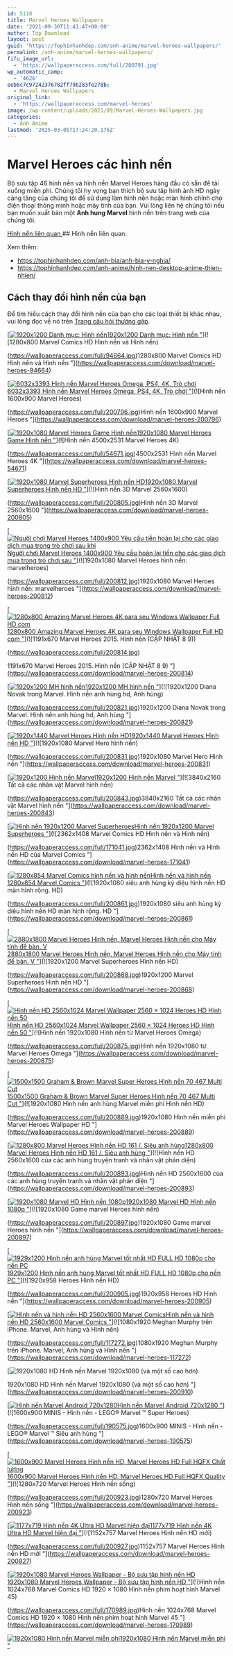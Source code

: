 ```yaml
---
id: 5118
title: Marvel Heroes Wallpapers
date: '2021-09-30T11:41:47+00:00'
author: Top Download
layout: post
guid: 'https://Tophinhanhdep.com/anh-anime/marvel-heroes-wallpapers/'
permalink: /anh-anime/marvel-heroes-wallpapers/
fifu_image_url:
  - 'https://wallpaperaccess.com/full/200791.jpg'
wp_automatic_camp:
  - '4626'
eeb6c7c97242376782ff79b283fe278b:
  - Marvel Heroes Wallpapers
original_link:
  - 'https://wallpaperaccess.com/marvel-heroes'
image: /wp-content/uploads/2021/09/Marvel-Heroes-Wallpapers.jpg
categories:
  - Ảnh Anime
lastmod: '2025-03-05T17:24:20.176Z'
---
```

# Marvel Heroes các hình nền

Bộ sưu tập 46 hình nền và hình nền Marvel Heroes hàng đầu có sẵn để tải xuống miễn phí. Chúng tôi hy vọng bạn thích bộ sưu tập hình ảnh HD ngày càng tăng của chúng tôi để sử dụng làm hình nền hoặc màn hình chính cho điện thoại thông minh hoặc máy tính của bạn. Vui lòng liên hệ chúng tôi nếu bạn muốn xuất bản một **Anh hung Marvel** hình nền trên trang web của chúng tôi.

[Hình nền liên quan ](#related) ## Hình nền liên quan.

   
 Xem thêm:

   
- <https://tophinhanhdep.com/anh-bia/anh-bia-y-nghia/>
- <https://tophinhanhdep.com/anh-anime/hinh-nen-desktop-anime-thien-nhien/>

## Cách thay đổi hình nền của bạn

Để tìm hiểu cách thay đổi hình nền của bạn cho các loại thiết bị khác nhau, vui lòng đọc về nó trên [Trang câu hỏi thường gặp](https://tophinhanhdep.com/faq/).

  
[[![1920x1200 Danh mục: Hình nền](https://wallpaperaccess.com/full/200791.jpg)1920x1200 Danh mục: Hình nền "](https://wallpaperaccess.com/download/marvel-heroes-200791)](![1280x800 Marvel Comics HD Hình nền và Hình nền)

(https://wallpaperaccess.com/full/94664.jpg)1280x800 Marvel Comics HD Hình nền và Hình nền "](https://wallpaperaccess.com/download/marvel-heroes-94664)

[[![6032x3393 Hình nền Marvel Heroes Omega, PS4, 4K, Trò chơi](https://wallpaperaccess.com/full/54690.jpg)6032x3393 Hình nền Marvel Heroes Omega, PS4, 4K, Trò chơi "](https://wallpaperaccess.com/download/marvel-heroes-54690)](![Hình nền 1600x900 Marvel Heroes)

(https://wallpaperaccess.com/full/200796.jpg)Hình nền 1600x900 Marvel Heroes "](https://wallpaperaccess.com/download/marvel-heroes-200796)

[[![1920x1080 Marvel Heroes Game Hình nền](https://wallpaperaccess.com/full/200799.jpg)1920x1080 Marvel Heroes Game Hình nền "](https://wallpaperaccess.com/download/marvel-heroes-200799)](![Hình nền 4500x2531 Marvel Heroes 4K)

(https://wallpaperaccess.com/full/54671.jpg)4500x2531 Hình nền Marvel Heroes 4K "](https://wallpaperaccess.com/download/marvel-heroes-54671)

[[![1920x1080 Marvel Superheroes Hình nền HD](https://wallpaperaccess.com/full/170963.jpg)1920x1080 Marvel Superheroes Hình nền HD "](https://wallpaperaccess.com/download/marvel-heroes-170963)](![Hình nền 3D Marvel 2560x1600)

(https://wallpaperaccess.com/full/200805.jpg)Hình nền 3D Marvel 2560x1600 "](https://wallpaperaccess.com/download/marvel-heroes-200805)

[[![Người chơi Marvel Heroes 1400x900 Yêu cầu tiền hoàn lại cho các giao dịch mua trong trò chơi sau khi](https://wallpaperaccess.com/full/200808.jpg)Người chơi Marvel Heroes 1400x900 Yêu cầu hoàn lại tiền cho các giao dịch mua trong trò chơi sau "](https://wallpaperaccess.com/download/marvel-heroes-200808)](![1920x1080 Marvel Heroes hình nền: marvelheroes)

(https://wallpaperaccess.com/full/200812.jpg)1920x1080 Marvel Heroes hình nền: marvelheroes "](https://wallpaperaccess.com/download/marvel-heroes-200812)

[[![1280x800 Amazing Marvel Heroes 4K para seu Windows Wallpaper Full HD com](https://wallpaperaccess.com/full/54677.jpg)1280x800 Amazing Marvel Heroes 4K para seu Windows Wallpaper Full HD com "](https://wallpaperaccess.com/download/marvel-heroes-54677)](![1191x670 Marvel Heroes 2015. Hình nền (CẬP NHẬT 8 9))

(https://wallpaperaccess.com/full/200814.jpg)

1191x670 Marvel Heroes 2015. Hình nền (CẬP NHẬT 8 9) "](https://wallpaperaccess.com/download/marvel-heroes-200814)

[[![1920x1200 MH hình nền](https://wallpaperaccess.com/full/200820.jpg)1920x1200 MH hình nền "](https://wallpaperaccess.com/download/marvel-heroes-200820)](![1920x1200 Diana Novak trong Marvel.  Hình nền anh hùng hd, Anh hùng)

(https://wallpaperaccess.com/full/200821.jpg)1920x1200 Diana Novak trong Marvel. Hình nền anh hùng hd, Anh hùng "](https://wallpaperaccess.com/download/marvel-heroes-200821)

[[![1920x1440 Marvel Heroes Hình nền HD](https://wallpaperaccess.com/full/200825.jpg)1920x1440 Marvel Heroes Hình nền HD "](https://wallpaperaccess.com/download/marvel-heroes-200825)](![1920x1080 Marvel Hero hình nền)

(https://wallpaperaccess.com/full/200831.jpg)1920x1080 Marvel Hero Hình nền "](https://wallpaperaccess.com/download/marvel-heroes-200831)

[[![1920x1200 Hình nền Marvel](https://wallpaperaccess.com/full/200837.jpg)1920x1200 Hình nền Marvel "](https://wallpaperaccess.com/download/marvel-heroes-200837)](![3840x2160 Tất cả các nhân vật Marvel hình nền)

(https://wallpaperaccess.com/full/200843.jpg)3840x2160 Tất cả các nhân vật Marvel hình nền "](https://wallpaperaccess.com/download/marvel-heroes-200843)

[[![Hình nền 1920x1200 Marvel Superheroes](https://wallpaperaccess.com/full/200849.jpg)Hình nền 1920x1200 Marvel Superheroes "](https://wallpaperaccess.com/download/marvel-heroes-200849)](![2362x1408 Marvel Comics HD Hình nền và Hình nền)

(https://wallpaperaccess.com/full/171041.jpg)2362x1408 Hình nền và Hình nền HD của Marvel Comics "](https://wallpaperaccess.com/download/marvel-heroes-171041)

[[![1280x854 Marvel Comics hình nền và hình nền](https://wallpaperaccess.com/full/152851.jpg)Hình nền và hình nền 1280x854 Marvel Comics "](https://wallpaperaccess.com/download/marvel-heroes-152851)](![1920x1080 siêu anh hùng kỳ diệu hình nền HD màn hình rộng.  HD)

(https://wallpaperaccess.com/full/200861.jpg)1920x1080 siêu anh hùng kỳ diệu hình nền HD màn hình rộng. HD "](https://wallpaperaccess.com/download/marvel-heroes-200861)

[[![2880x1800 Marvel Heroes Hình nền, Marvel Heroes Hình nền cho Máy tính để bàn.  V](https://wallpaperaccess.com/full/200865.jpg)2880x1800 Marvel Heroes Hình nền, Marvel Heroes Hình nền cho Máy tính để bàn. V "](https://wallpaperaccess.com/download/marvel-heroes-200865)](![1920x1200 Marvel Superheroes Hình nền HD)

(https://wallpaperaccess.com/full/200868.jpg)1920x1200 Marvel Superheroes Hình nền HD "](https://wallpaperaccess.com/download/marvel-heroes-200868)

[[![Hình nền HD 2560x1024 Marvel Wallpaper 2560 × 1024 Heroes HD Hình nền 50](https://wallpaperaccess.com/full/200871.jpg)Hình nền HD 2560x1024 Marvel Wallpaper 2560 × 1024 Heroes HD Hình nền 50 "](https://wallpaperaccess.com/download/marvel-heroes-200871)](![Hình nền 1920x1080 Hình nền từ Marvel Heroes Omega)

(https://wallpaperaccess.com/full/200875.jpg)Hình nền 1920x1080 từ Marvel Heroes Omega "](https://wallpaperaccess.com/download/marvel-heroes-200875)

[[![1500x1500 Graham & Brown Marvel Super Heroes Hình nền 70 467 Multi Cut](https://wallpaperaccess.com/full/200879.jpg)1500x1500 Graham &amp; Brown Marvel Super Heroes Hình nền 70 467 Multi Cut "](https://wallpaperaccess.com/download/marvel-heroes-200879)](![1920x1080 Hình nền anh hùng Marvel miễn phí Hình nền HD)

(https://wallpaperaccess.com/full/200889.jpg)1920x1080 Hình nền miễn phí Marvel Heroes Wallpaper HD "](https://wallpaperaccess.com/download/marvel-heroes-200889)

[[![1280x800 Marvel Heroes Hình nền HD 161 /.  Siêu anh hùng](https://wallpaperaccess.com/full/200892.jpg)1280x800 Marvel Heroes Hình nền HD 161 /. Siêu anh hùng "](https://wallpaperaccess.com/download/marvel-heroes-200892)](![Hình nền HD 2560x1600 của các anh hùng truyện tranh và nhân vật phản diện)

(https://wallpaperaccess.com/full/200893.jpg)Hình nền HD 2560x1600 của các anh hùng truyện tranh và nhân vật phản diện "](https://wallpaperaccess.com/download/marvel-heroes-200893)

[[![1920x1080 Marvel HD Hình nền 1080p](https://wallpaperaccess.com/full/200896.jpg)1920x1080 Marvel HD Hình nền 1080p "](https://wallpaperaccess.com/download/marvel-heroes-200896)](![1920x1080 Game marvel Heroes hình nền)

(https://wallpaperaccess.com/full/200897.jpg)1920x1080 Game marvel Heroes hình nền "](https://wallpaperaccess.com/download/marvel-heroes-200897)

[[![1929x1200 Hình nền anh hùng Marvel tốt nhất HD FULL HD 1080p cho nền PC](https://wallpaperaccess.com/full/200901.jpg)1929x1200 Hình nền anh hùng Marvel tốt nhất HD FULL HD 1080p cho nền PC "](https://wallpaperaccess.com/download/marvel-heroes-200901)](![1920x958 Heroes Hình nền HD)

(https://wallpaperaccess.com/full/200905.jpg)1920x958 Heroes HD Hình nền "](https://wallpaperaccess.com/download/marvel-heroes-200905)

[[![Hình nền và hình nền HD 2560x1600 Marvel Comics](https://wallpaperaccess.com/full/191591.jpg)Hình nền và hình nền HD 2560x1600 Marvel Comics "](https://wallpaperaccess.com/download/marvel-heroes-191591)](![1080x1920 Meghan Murphy trên iPhone.  Marvel, Anh hùng và Hình nền)

(https://wallpaperaccess.com/full/117272.jpg)1080x1920 Meghan Murphy trên iPhone. Marvel, Anh hùng và Hình nền "](https://wallpaperaccess.com/download/marvel-heroes-117272)

[![1920x1080 HD Hình nền Marvel 1920x1080 (và một số cao hơn)](https://wallpaperaccess.com/full/200910.jpg)

1920x1080 HD Hình nền Marvel 1920x1080 (và một số cao hơn) "](https://wallpaperaccess.com/download/marvel-heroes-200910)

[[![Hình nền Marvel Android 720x1280](https://wallpaperaccess.com/full/200911.jpg)Hình nền Marvel Android 720x1280 "](https://wallpaperaccess.com/download/marvel-heroes-200911)](![1600x900 MINIS - Hình nền - LEGO® Marvel ™ Super Heroes)

(https://wallpaperaccess.com/full/190575.jpg)1600x900 MINIS - Hình nền - LEGO® Marvel ™ Siêu anh hùng "](https://wallpaperaccess.com/download/marvel-heroes-190575)

[[![1600x900 Marvel Heroes Hình nền HD, Marvel Heroes HD Full HQFX Chất lượng](https://wallpaperaccess.com/full/200920.jpg)1600x900 Marvel Heroes Hình nền HD, Marvel Heroes HD Full HQFX Quality "](https://wallpaperaccess.com/download/marvel-heroes-200920)](![1280x720 Marvel Heroes Hình nền sống)

(https://wallpaperaccess.com/full/200923.jpg)1280x720 Marvel Heroes Hình nền sống "](https://wallpaperaccess.com/download/marvel-heroes-200923)

[[![1177x719 Hình nền 4K Ultra HD Marvel hiện đại](https://wallpaperaccess.com/full/54674.jpg)1177x719 Hình nền 4K Ultra HD Marvel hiện đại "](https://wallpaperaccess.com/download/marvel-heroes-54674)](![1152x757 Marvel Heroes Hình nền HD mới)

(https://wallpaperaccess.com/full/200927.jpg)1152x757 Marvel Heroes Hình nền HD mới "](https://wallpaperaccess.com/download/marvel-heroes-200927)

[[![1920x1080 Marvel Heroes Wallpaper - Bộ sưu tập hình nền HD](https://wallpaperaccess.com/full/200928.jpg)1920x1080 Marvel Heroes Wallpaper - Bộ sưu tập hình nền HD "](https://wallpaperaccess.com/download/marvel-heroes-200928)](![Hình nền 1024x768 Marvel Comics HD 1920 × 1080 Hình nền phim hoạt hình Marvel 45)

(https://wallpaperaccess.com/full/170989.jpg)Hình nền 1024x768 Marvel Comics HD 1920 × 1080 Hình nền phim hoạt hình Marvel 45 "](https://wallpaperaccess.com/download/marvel-heroes-170989)

[![1920x1080 Hình nền Marvel miễn phí](https://wallpaperaccess.com/full/200932.jpg)1920x1080 Hình nền Marvel miễn phí "](https://wallpaperaccess.com/download/marvel-heroes-200932)
